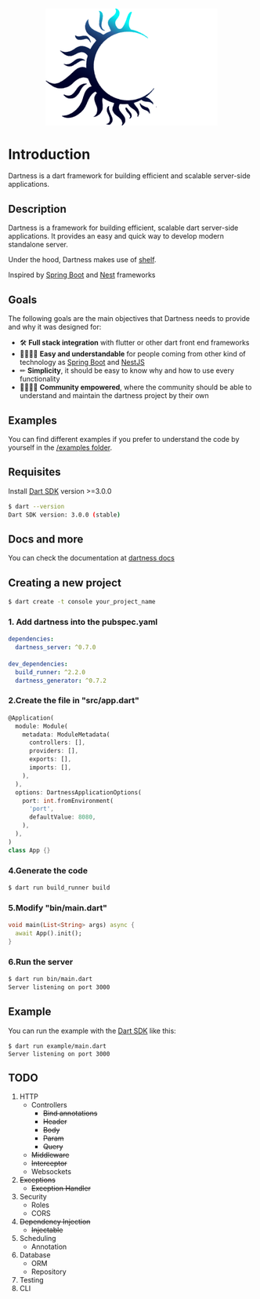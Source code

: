<p align="center">
  <img src="https://raw.githubusercontent.com/RicardoRB/dartness/master/dartness_logo_small.png" width="350" alt="Dartness"/>
<br>

# Introduction

Dartness is a dart framework for building efficient and scalable server-side applications.

## Description

Dartness is a framework for building efficient, scalable dart server-side applications. It provides an easy and quick
way to develop modern standalone server.

Under the hood, Dartness makes use of [shelf](https://github.com/dart-lang/shelf).

Inspired by [Spring Boot](https://github.com/spring-projects/spring-boot) and [Nest](https://github.com/nestjs/nest)
frameworks

## Goals

The following goals are the main objectives that Dartness needs to provide and why it was designed for:

* 🛠 **Full stack integration** with flutter or other dart front end frameworks
* 🤹‍♀️🤹‍♂️ **Easy and understandable** for people coming from other kind of technology
  as [Spring Boot](https://github.com/spring-projects/spring-boot) and [NestJS](https://github.com/nestjs/nest)
* ✏ **Simplicity**, it should be easy to know why and how to use every functionality
* 👨‍💻👩‍💻 **Community empowered**, where the community should be able to understand and maintain the dartness project by
  their own

## Examples

You can find different examples if you prefer to understand the code by yourself in
the [/examples folder](https://github.com/RicardoRB/dartness/tree/master/examples).

## Requisites

Install [Dart SDK](https://dart.dev/get-dart) version >=3.0.0

```bash
$ dart --version            
Dart SDK version: 3.0.0 (stable)
```

## Docs and more

You can check the documentation at [dartness docs](https://ricardorb.github.io/dartness/)

## Creating a new project

```bash
$ dart create -t console your_project_name
```

### 1. Add dartness into the pubspec.yaml

```yaml
dependencies:
  dartness_server: ^0.7.0

dev_dependencies:
  build_runner: ^2.2.0
  dartness_generator: ^0.7.2
```


### 2.Create the file in "src/app.dart"

```dart
@Application(
  module: Module(
    metadata: ModuleMetadata(
      controllers: [],
      providers: [],
      exports: [],
      imports: [],
    ),
  ),
  options: DartnessApplicationOptions(
    port: int.fromEnvironment(
      'port',
      defaultValue: 8080,
    ),
  ),
)
class App {}
```

### 4.Generate the code

```bash
$ dart run build_runner build
```

### 5.Modify "bin/main.dart"
```dart
void main(List<String> args) async {
  await App().init();
}
```

### 6.Run the server

```bash
$ dart run bin/main.dart
Server listening on port 3000
```

## Example

You can run the example with the [Dart SDK](https://dart.dev/get-dart)
like this:

```
$ dart run example/main.dart
Server listening on port 3000
```

## TODO

1. HTTP
   - Controllers
      - <del>Bind annotations</del>
      - <del>Header</del>
      - <del>Body</del>
      - <del>Param</del>
      - <del>Query</del>
   - <del>Middleware</del>
   - <del>Interceptor</del>
   - Websockets
2. <del>Exceptions</del>
   - <del>Exception Handler</del>
3. Security
   - Roles
   - CORS
4. <del>Dependency Injection</del>
   - <del>Injectable</del>
5. Scheduling
   - Annotation
6. Database
   - ORM
   - Repository
7. Testing
8. CLI
